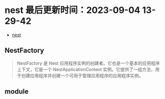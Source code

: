 <!--
 * @Description: 
 * @Author: panrui
 * @Date: 2023-09-04 13:29:42
 * @LastEditTime: 2023-09-04 13:30:53
 * @LastEditors: panrui
 * 不忘初心,不负梦想
-->

# nest 最后更新时间：2023-09-04 13-29-42

- [nest](https://nestjs.bootcss.com/)

## NestFactory

> NestFactory 是 Nest 应用程序实例的创建者。它也是一个基本的应用程序上下文，它是一个 NestApplicationContext 实例。它提供了一组方法，用于创建应用程序并创建一个可用于管理应用程序的应用程序实例。

## module

